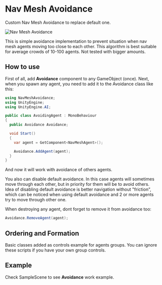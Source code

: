 # Nav Mesh Avoidance
Custom Nav Mesh Avoidance to replace default one. 

![Nav Mesh Avoidance](https://media3.giphy.com/media/cA3Xxd4CnB9TBoIMtG/giphy.gif)

This is simple avoidance implementation to prevent situation when nav mesh agents moving too close to each other. This algorithm is best suitable for average crowds of 10-100 agents. 
Not tested with bigger amounts.

## How to use
First of all, add **Avoidance** component to any GameObject (once). Next, when you spawn any agent, you need to add it to the Avoidance class like this:
```cs
using NavMeshAvoidance;
using UnityEngine;
using UnityEngine.AI;

public class AvoidingAgent : MonoBehaviour
{
  public Avoidance Avoidance;

  void Start()
  {
    var agent = GetComponent<NavMeshAgent>();

    Avoidance.AddAgent(agent);
  }
}
```

And now it will work with avoidance of others agents. 

You also can disable default avoidance. In this case agents will sometimes move through each other, but in priority for them will be to avoid others. Idea of disabling default avoidance is better navigation without "friction", which can be noticed when using default avoidance and 2 or more agents try to move through other one.

When destroying any agent, dont forget to remove it from avoidance too:

```cs
Avoidance.RemoveAgent(agent);
```

## Ordering and Formation
Basic classes added as controls example for agents groups. You can ignore these scripts if you have your own group controls.

## Example
Check SampleScene to see **Avoidance** work example.
